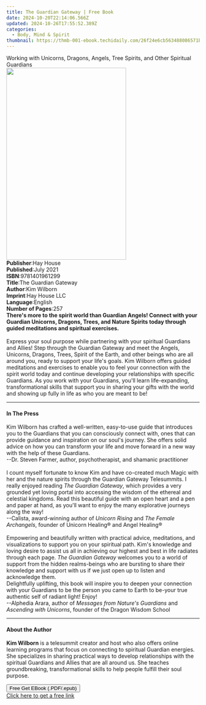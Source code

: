 ```yaml
---
title: The Guardian Gateway | Free Book
date: 2024-10-20T22:14:06.566Z
updated: 2024-10-26T17:55:52.389Z
categories:
  - Body, Mind & Spirit
thumbnail: https://thmb-001-ebook.techidaily.com/26f24e6cb563488086571bf96a29fff2e178757ecb6e5dbb2ba8a4c853e0db89.jpg
---
```

<main id="book-container">
  <div class="flex flex-col">
    <div class="book-brief flex-1 py-6 px-4 sm:p-6 md:py-10 md:px-8">
      <!-- brief-->
      <div class="book-brief-main">
        Working with Unicorns, Dragons, Angels, Tree Spirits, and Other
        Spiritual Guardians
      </div>
    </div>
    <div
      class="book-meta-info flex-1 grid gap-4 col-start-1 col-end-3 row-start-1 sm:mb-6 sm:grid-cols-4 lg:gap-6 lg:col-start-2 lg:row-end-6 lg:row-span-6 lg:mb-0"
    >
      <div
        class="book-meta-info-left place-content-center mt-4 p-4 text-sm leading-6 col-start-2 col-span-2 dark:text-slate-400"
      >
        <img
          class="w-full h-500 object-cover rounded-lg sm:h-255 sm:col-span-2 lg:col-span-full"
          src="https://img-001-ebook.techidaily.com/82d5e8d84e27c420e543458e6188fad538c89a4e9feb0ac4c2fa537e09785467.jpg"
          alt=""
          width="312"
          height="500"
        />
      </div>
      <div
        class="book-meta-info-right mt-2 col-start-1 row-start-2 col-span-3 self-center"
      >
        <!-- meta data  -->
        <div class="flex flex-col px-4 md:px-8">
          <div class="flex-1">
            <strong>Publisher</strong>:<span class="px-2">Hay House</span>
          </div>
          <div class="flex-1">
            <strong>Published</strong>:<span class="px-2">July 2021</span>
          </div>
          <div class="flex-1">
            <strong>ISBN</strong>:<span class="px-2">9781401961299</span>
          </div>
          <div class="flex-1">
            <strong>Title</strong>:<span class="px-2"
              >The Guardian Gateway</span
            >
          </div>
          <div class="flex-1">
            <strong>Author</strong>:<span class="px-2">Kim Wilborn</span>
          </div>
          <div class="flex-1">
            <strong>Imprint</strong>:<span class="px-2">Hay House LLC</span>
          </div>
          <div class="flex-1">
            <strong>Language</strong>:<span class="px-2">English</span>
          </div>
          <div class="flex-1">
            <strong>Number of Pages</strong>:<span class="px-2">257</span>
          </div>
        </div>
      </div>
    </div>
    <div class="book-description flex-1 py-6 px-4 sm:p-6 md:py-10 md:px-8">
      <div class="book-description-main">
        <div accordion-content="" id="description">
          <b
            ><b
              >There's more to the spirit world than Guardian Angels! Connect
              with your Guardian Unicorns, Dragons, Trees, and Nature Spirits
              today through guided meditations and spiritual exercises.</b
            ></b
          ><br /><br />Express your soul purpose while partnering with your
          spiritual Guardians and Allies! Step through the Guardian Gateway and
          meet the Angels, Unicorns, Dragons, Trees, Spirit of the Earth, and
          other beings who are all around you, ready to support your life's
          goals. Kim Wilborn offers guided meditations and exercises to enable
          you to feel your connection with the spirit world today and continue
          developing your relationships with specific Guardians. As you work
          with your Guardians, you'll learn life-expanding, transformational
          skills that support you in sharing your gifts with the world and
          showing up fully in life as who you are meant to be!
        </div>
      </div>
    </div>
    <div class="book-excerpts flex-1 py-6 px-4 sm:p-6 md:py-10 md:px-8">
      <!-- excerpts-->
      <div class="book-excerpts-main">
        <hr />
        <h4 class="placeholder placeholder-heading">
          <span>In The Press</span>
        </h4>
        <p>
          Kim Wilborn has crafted a well-written, easy-to-use guide that
          introduces you to the Guardians that you can consciously connect with,
          ones that can provide guidance and inspiration on our soul's journey.
          She offers solid advice on how you can transform your life and move
          forward in a new way with the help of these Guardians.<br />
          --Dr. Steven Farmer, author, psychotherapist, and shamanic
          practitioner&nbsp;<br /><br />I count myself fortunate to know Kim and
          have co-created much Magic with her and the nature spirits through the
          Guardian Gateway Telesummits. I really enjoyed reading
          <i>The Guardian Gateway</i>, which provides a very grounded yet loving
          portal into accessing the wisdom of the ethereal and celestial
          kingdoms. Read this beautiful guide with an open heart and a pen and
          paper at hand, as you'll want to enjoy the many explorative journeys
          along the way!<br />
          --Calista, award-winning author of <i>Unicorn Rising</i> and
          <i>The Female Archangels</i>, founder of Unicorn Healing® and Angel
          Healing®&nbsp;<br /><br />Empowering and beautifully written with
          practical advice, meditations, and visualizations to support you on
          your spiritual path. Kim's knowledge and loving desire to assist us
          all in achieving our highest and best in life radiates through each
          page. <i>The Guardian Gateway</i> welcomes you to a world of support
          from the hidden realms-beings who are bursting to share their
          knowledge and support with us if we just open up to listen and
          acknowledge them.<br />
          Delightfully uplifting, this book will inspire you to deepen your
          connection with your Guardians to be the person you came to Earth to
          be-your true authentic self of radiant light! Enjoy!<br />
          --Alphedia Arara, author of
          <i>Messages from Nature's Guardians</i> and
          <i>Ascending with Unicorns</i>, founder of the Dragon Wisdom School
        </p>
      </div>
    </div>
    <div class="book-about-author flex-1 py-6 px-4 sm:p-6 md:py-10 md:px-8">
      <!-- about author-->
      <div class="book-main-author-main">
        <hr />
        <h4 class="placeholder placeholder-heading">
          <span>About the Author</span>
        </h4>
        <p>
          <b>Kim Wilborn</b> is a telesummit creator and host who also offers
          online learning programs that focus on connecting to spiritual
          Guardian energies. She specializes in sharing practical ways to
          develop relationships with the spiritual Guardians and Allies that are
          all around us. She teaches groundbreaking, transformational skills to
          help people fulfill their soul purpose.
        </p>
      </div>
    </div>
    <div class="book-free-get flex-1 py-6 px-4 sm:p-6 md:py-10 md:px-8">
      <button
        id="btn-free-get"
        class="bg-blue-500 hover:bg-blue-700 text-white font-bold py-2 px-4 rounded"
      >
        Free Get EBook (.PDF/.epub)
      </button>
      <div id="countdown-display" class="px-2 text-lg mt-2"></div>
      <a
        id="free-link"
        class="hidden bg-blue-500 hover:bg-blue-700 text-white font-bold py-2 px-4 rounded"
        href="https://www.ebooks.com/en-us/book/210138971/the-guardian-gateway/kim-wilborn/"
        target="_blank"
        >Click here to get a free link</a
      >
    </div>
    <script>
      let countdownTime = 0;
      let countdownInterval = null;
      document
        .getElementById('btn-free-get')
        .addEventListener('click', startCountdown);
      function startCountdown() {
        countdownTime = new Date().getTime() + 60000 * 3;
        countdownInterval = setInterval(updateCountdown, 1000);
        document.getElementById('btn-free-get').disabled = true;
        document
          .getElementById('btn-free-get')
          .classList.add('bg-gray-500', 'cursor-not-allowed');
      }
      function updateCountdown() {
        let currentTime = new Date().getTime();
        let timeLeft = countdownTime - currentTime;
        let secondsLeft = Math.floor(timeLeft / 1000);
        document.getElementById('countdown-display').innerHTML =
          `Remaining time: ${secondsLeft} seconds.`;
        if (secondsLeft <= 0) {
          clearInterval(countdownInterval);
          document.getElementById('btn-free-get').classList.add('hidden');
          document.getElementById('free-link').classList.remove('hidden');
          document.getElementById('countdown-display').innerHTML = '';
        }
      }
    </script>
  </div>
</main>

<ins class="adsbygoogle"
      style="display:block"
      data-ad-client="ca-pub-7571918770474297"
      data-ad-slot="8358498916"
      data-ad-format="auto"
      data-full-width-responsive="true"></ins>
    